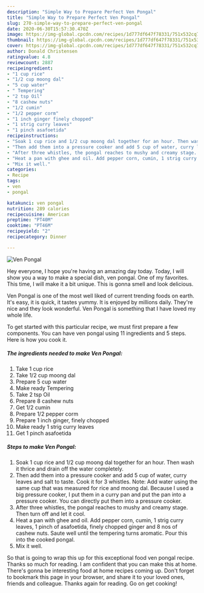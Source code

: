 ```yaml
---
description: "Simple Way to Prepare Perfect Ven Pongal"
title: "Simple Way to Prepare Perfect Ven Pongal"
slug: 270-simple-way-to-prepare-perfect-ven-pongal
date: 2020-06-30T15:57:30.470Z
image: https://img-global.cpcdn.com/recipes/1d777df647f78331/751x532cq70/ven-pongal-recipe-main-photo.jpg
thumbnail: https://img-global.cpcdn.com/recipes/1d777df647f78331/751x532cq70/ven-pongal-recipe-main-photo.jpg
cover: https://img-global.cpcdn.com/recipes/1d777df647f78331/751x532cq70/ven-pongal-recipe-main-photo.jpg
author: Donald Christensen
ratingvalue: 4.8
reviewcount: 2887
recipeingredient:
- "1 cup rice"
- "1/2 cup moong dal"
- "5 cup water"
- " Tempering"
- "2 tsp Oil"
- "8 cashew nuts"
- "1/2 cumin"
- "1/2 pepper corm"
- "1 inch ginger finely chopped"
- "1 strig curry leaves"
- "1 pinch asafoetida"
recipeinstructions:
- "Soak 1 cup rice and 1/2 cup moong dal together for an hour. Then wash it thrice and drain off the water completely."
- "Then add them into a pressure cooker and add 5 cup of water, curry leaves and salt to taste. Cook it for 3 whistles. Note: Add water using the same cup that was measured for rice and moong dal. Because I used a big pressure cooker, I put them in a curry pan and put the pan into a pressure cooker. You can directly put them into a pressure cooker."
- "After three whistles, the pongal reaches to mushy and creamy stage. Then turn off and let it cool."
- "Heat a pan with ghee and oil. Add pepper corn, cumin, 1 strig curry leaves, 1 pinch of asafoetida, finely chopped ginger and 8 nos of cashew nuts. Saute well until the tempering turns aromatic. Pour this into the cooked pongal."
- "Mix it well."
categories:
- Recipe
tags:
- ven
- pongal

katakunci: ven pongal 
nutrition: 289 calories
recipecuisine: American
preptime: "PT40M"
cooktime: "PT46M"
recipeyield: "2"
recipecategory: Dinner

---
```



![Ven Pongal](https://img-global.cpcdn.com/recipes/1d777df647f78331/751x532cq70/ven-pongal-recipe-main-photo.jpg)

Hey everyone, I hope you're having an amazing day today. Today, I will show you a way to make a special dish, ven pongal. One of my favorites. This time, I will make it a bit unique. This is gonna smell and look delicious.

Ven Pongal is one of the most well liked of current trending foods on earth. It's easy, it is quick, it tastes yummy. It is enjoyed by millions daily. They're nice and they look wonderful. Ven Pongal is something that I have loved my whole life.




To get started with this particular recipe, we must first prepare a few components. You can have ven pongal using 11 ingredients and 5 steps. Here is how you cook it.

<!--inarticleads1-->

##### The ingredients needed to make Ven Pongal:

1. Take 1 cup rice
1. Take 1/2 cup moong dal
1. Prepare 5 cup water
1. Make ready  Tempering
1. Take 2 tsp Oil
1. Prepare 8 cashew nuts
1. Get 1/2 cumin
1. Prepare 1/2 pepper corm
1. Prepare 1 inch ginger, finely chopped
1. Make ready 1 strig curry leaves
1. Get 1 pinch asafoetida




<!--inarticleads2-->

##### Steps to make Ven Pongal:

1. Soak 1 cup rice and 1/2 cup moong dal together for an hour. Then wash it thrice and drain off the water completely.
1. Then add them into a pressure cooker and add 5 cup of water, curry leaves and salt to taste. Cook it for 3 whistles. Note: Add water using the same cup that was measured for rice and moong dal. Because I used a big pressure cooker, I put them in a curry pan and put the pan into a pressure cooker. You can directly put them into a pressure cooker.
1. After three whistles, the pongal reaches to mushy and creamy stage. Then turn off and let it cool.
1. Heat a pan with ghee and oil. Add pepper corn, cumin, 1 strig curry leaves, 1 pinch of asafoetida, finely chopped ginger and 8 nos of cashew nuts. Saute well until the tempering turns aromatic. Pour this into the cooked pongal.
1. Mix it well.




So that is going to wrap this up for this exceptional food ven pongal recipe. Thanks so much for reading. I am confident that you can make this at home. There's gonna be interesting food at home recipes coming up. Don't forget to bookmark this page in your browser, and share it to your loved ones, friends and colleague. Thanks again for reading. Go on get cooking!
